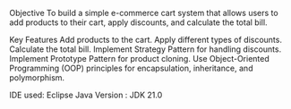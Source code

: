 Objective
To build a simple e-commerce cart system that allows users to add products to their cart, apply discounts, and calculate the total bill.

Key Features
Add products to the cart.
Apply different types of discounts.
Calculate the total bill.
Implement Strategy Pattern for handling discounts.
Implement Prototype Pattern for product cloning.
Use Object-Oriented Programming (OOP) principles for encapsulation, inheritance, and polymorphism.


IDE used: Eclipse
Java Version : JDK 21.0
